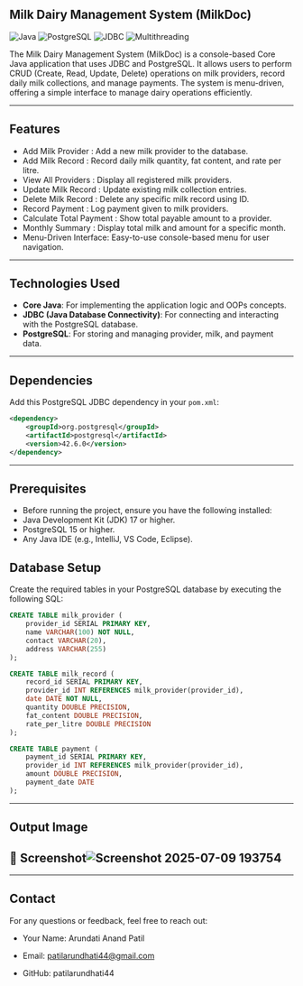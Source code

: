 
## Milk Dairy Management System (MilkDoc)

![Java](https://img.shields.io/badge/Java-17-blue)
![PostgreSQL](https://img.shields.io/badge/PostgreSQL-15-green)
![JDBC](https://img.shields.io/badge/JDBC-4.2-orange)
![Multithreading](https://img.shields.io/badge/Multithreading-Enabled-purple)

The Milk Dairy Management System (MilkDoc) is a console-based Core Java application that uses JDBC and PostgreSQL. 
It allows users to perform CRUD (Create, Read, Update, Delete) operations on milk providers, record daily milk collections, and manage payments. 
The system is menu-driven, offering a simple interface to manage dairy operations efficiently.

---


## Features

- Add Milk Provider     :    Add a new milk provider to the database.
- Add Milk Record   :    Record daily milk quantity, fat content, and rate per litre.
- View All Providers :    Display all registered milk providers.
- Update Milk Record :    Update existing milk collection entries.
- Delete Milk Record :    Delete any specific milk record using ID.
- Record Payment     :    Log payment given to milk providers.
- Calculate Total Payment    :    Show total payable amount to a provider.
- Monthly Summary   :    Display total milk and amount for a specific month.
- Menu-Driven Interface:    Easy-to-use console-based menu for user navigation.

---

## Technologies Used

- **Core Java**: For implementing the application logic and OOPs concepts.
- **JDBC (Java Database Connectivity)**: For connecting and interacting with the PostgreSQL database.
- **PostgreSQL**: For storing and managing provider, milk, and payment data.
---


## Dependencies

Add this PostgreSQL JDBC dependency in your `pom.xml`:

```xml
<dependency>
    <groupId>org.postgresql</groupId>
    <artifactId>postgresql</artifactId>
    <version>42.6.0</version>
</dependency>
```
---

## Prerequisites

- Before running the project, ensure you have the following installed:
- Java Development Kit (JDK) 17 or higher.
- PostgreSQL 15 or higher.
- Any Java IDE (e.g., IntelliJ, VS Code, Eclipse).

## Database Setup

Create the required tables in your PostgreSQL database by executing the following SQL:

```sql
CREATE TABLE milk_provider (
    provider_id SERIAL PRIMARY KEY,
    name VARCHAR(100) NOT NULL,
    contact VARCHAR(20),
    address VARCHAR(255)
);

CREATE TABLE milk_record (
    record_id SERIAL PRIMARY KEY,
    provider_id INT REFERENCES milk_provider(provider_id),
    date DATE NOT NULL,
    quantity DOUBLE PRECISION,
    fat_content DOUBLE PRECISION,
    rate_per_litre DOUBLE PRECISION
);

CREATE TABLE payment (
    payment_id SERIAL PRIMARY KEY,
    provider_id INT REFERENCES milk_provider(provider_id),
    amount DOUBLE PRECISION,
    payment_date DATE
);
```
---

## Output Image 

## 📸 Screenshot![Screenshot 2025-07-09 193754](https://github.com/user-attachments/assets/8c161f3c-8ffc-4a88-9696-a74c95d67ced)


---

## Contact
For any questions or feedback, feel free to reach out:

- Your Name: Arundati Anand Patil

- Email: patilarundhati44@gmail.com

- GitHub: patilarundhati44
